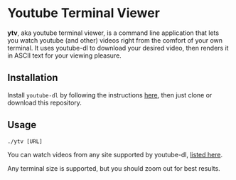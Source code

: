 # Youtube Terminal Viewer
**ytv**, aka youtube terminal viewer, is a command line application that lets you watch youtube (and other) videos right from the comfort of your own terminal. It uses youtube-dl to download your desired video, then renders it in ASCII text for your viewing pleasure.

## Installation
Install `youtube-dl` by following the instructions [here](https://github.com/ytdl-org/youtube-dl#readme), then just clone or download this repository.

## Usage
`./ytv [URL]`

You can watch videos from any site supported by youtube-dl, [listed here](https://ytdl-org.github.io/youtube-dl/supportedsites.html).

Any terminal size is supported, but you should zoom out for best results.